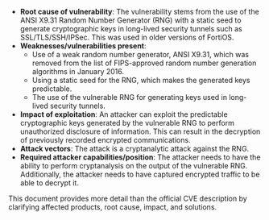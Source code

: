 - **Root cause of vulnerability**: The vulnerability stems from the use of the ANSI X9.31 Random Number Generator (RNG) with a static seed to generate cryptographic keys in long-lived security tunnels such as SSL/TLS/SSH/IPSec. This was used in older versions of FortiOS.
- **Weaknesses/vulnerabilities present**:
    -  Use of a weak random number generator, ANSI X9.31, which was removed from the list of FIPS-approved random number generation algorithms in January 2016.
    - Using a static seed for the RNG, which makes the generated keys predictable.
    - The use of the vulnerable RNG for generating keys used in long-lived security tunnels.
-  **Impact of exploitation**: An attacker can exploit the predictable cryptographic keys generated by the vulnerable RNG to perform unauthorized disclosure of information. This can result in the decryption of previously recorded encrypted communications.
- **Attack vectors**: The attack is a cryptanalytic attack against the RNG.
- **Required attacker capabilities/position**: The attacker needs to have the ability to perform cryptanalysis on the output of the vulnerable RNG. Additionally, the attacker needs to have captured encrypted traffic to be able to decrypt it.

This document provides more detail than the official CVE description by clarifying affected products, root cause, impact, and solutions.